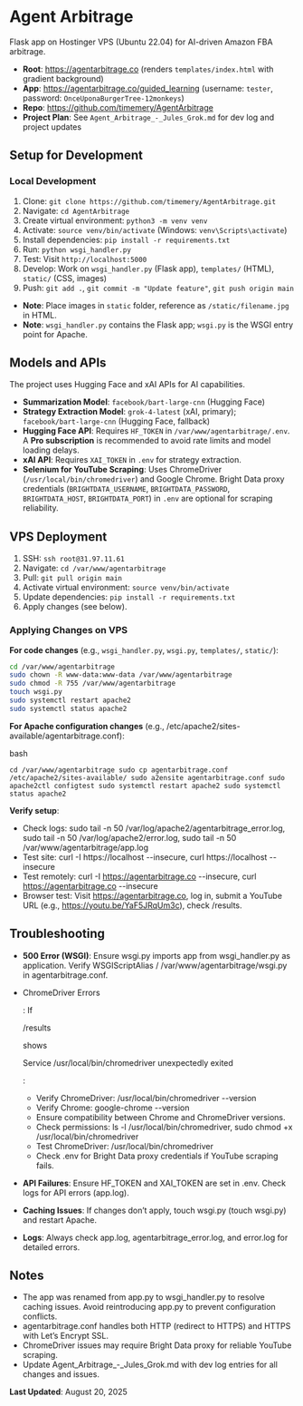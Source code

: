 # Agent Arbitrage
Flask app on Hostinger VPS (Ubuntu 22.04) for AI-driven Amazon FBA arbitrage.

- **Root**: https://agentarbitrage.co (renders `templates/index.html` with gradient background)
- **App**: https://agentarbitrage.co/guided_learning (username: `tester`, password: `OnceUponaBurgerTree-12monkeys`)
- **Repo**: https://github.com/timemery/AgentArbitrage
- **Project Plan**: See `Agent_Arbitrage_-_Jules_Grok.md` for dev log and project updates

## Setup for Development
### Local Development
1. Clone: `git clone https://github.com/timemery/AgentArbitrage.git`
2. Navigate: `cd AgentArbitrage`
3. Create virtual environment: `python3 -m venv venv`
4. Activate: `source venv/bin/activate` (Windows: `venv\Scripts\activate`)
5. Install dependencies: `pip install -r requirements.txt`
6. Run: `python wsgi_handler.py`
7. Test: Visit `http://localhost:5000`
8. Develop: Work on `wsgi_handler.py` (Flask app), `templates/` (HTML), `static/` (CSS, images)
9. Push: `git add .`, `git commit -m "Update feature"`, `git push origin main`
- **Note**: Place images in `static` folder, reference as `/static/filename.jpg` in HTML.
- **Note**: `wsgi_handler.py` contains the Flask app; `wsgi.py` is the WSGI entry point for Apache.

## Models and APIs
The project uses Hugging Face and xAI APIs for AI capabilities.

- **Summarization Model**: `facebook/bart-large-cnn` (Hugging Face)
- **Strategy Extraction Model**: `grok-4-latest` (xAI, primary); `facebook/bart-large-cnn` (Hugging Face, fallback)
- **Hugging Face API**: Requires `HF_TOKEN` in `/var/www/agentarbitrage/.env`. A **Pro subscription** is recommended to avoid rate limits and model loading delays.
- **xAI API**: Requires `XAI_TOKEN` in `.env` for strategy extraction.
- **Selenium for YouTube Scraping**: Uses ChromeDriver (`/usr/local/bin/chromedriver`) and Google Chrome. Bright Data proxy credentials (`BRIGHTDATA_USERNAME`, `BRIGHTDATA_PASSWORD`, `BRIGHTDATA_HOST`, `BRIGHTDATA_PORT`) in `.env` are optional for scraping reliability.

## VPS Deployment
1. SSH: `ssh root@31.97.11.61`
2. Navigate: `cd /var/www/agentarbitrage`
3. Pull: `git pull origin main`
4. Activate virtual environment: `source venv/bin/activate`
5. Update dependencies: `pip install -r requirements.txt`
6. Apply changes (see below).

### Applying Changes on VPS
**For code changes** (e.g., `wsgi_handler.py`, `wsgi.py`, `templates/`, `static/`):
```bash
cd /var/www/agentarbitrage
sudo chown -R www-data:www-data /var/www/agentarbitrage
sudo chmod -R 755 /var/www/agentarbitrage
touch wsgi.py
sudo systemctl restart apache2
sudo systemctl status apache2
```

**For Apache configuration changes** (e.g., /etc/apache2/sites-available/agentarbitrage.conf):

bash

```
cd /var/www/agentarbitrage sudo cp agentarbitrage.conf /etc/apache2/sites-available/ sudo a2ensite agentarbitrage.conf sudo apache2ctl configtest sudo systemctl restart apache2 sudo systemctl status apache2
```

**Verify setup**:

- Check logs: sudo tail -n 50 /var/log/apache2/agentarbitrage_error.log, sudo tail -n 50 /var/log/apache2/error.log, sudo tail -n 50 /var/www/agentarbitrage/app.log
- Test site: curl -I https://localhost --insecure, curl https://localhost --insecure
- Test remotely: curl -I https://agentarbitrage.co --insecure, curl https://agentarbitrage.co --insecure
- Browser test: Visit https://agentarbitrage.co, log in, submit a YouTube URL (e.g., https://youtu.be/YaF5JRqUm3c), check /results.

## Troubleshooting

- **500 Error (WSGI)**: Ensure wsgi.py imports app from wsgi_handler.py as application. Verify WSGIScriptAlias / /var/www/agentarbitrage/wsgi.py in agentarbitrage.conf.

- ChromeDriver Errors

  : If 

  /results

   shows 

  Service /usr/local/bin/chromedriver unexpectedly exited

  :

  - Verify ChromeDriver: /usr/local/bin/chromedriver --version
  - Verify Chrome: google-chrome --version
  - Ensure compatibility between Chrome and ChromeDriver versions.
  - Check permissions: ls -l /usr/local/bin/chromedriver, sudo chmod +x /usr/local/bin/chromedriver
  - Test ChromeDriver: /usr/local/bin/chromedriver
  - Check .env for Bright Data proxy credentials if YouTube scraping fails.

- **API Failures**: Ensure HF_TOKEN and XAI_TOKEN are set in .env. Check logs for API errors (app.log).

- **Caching Issues**: If changes don’t apply, touch wsgi.py (touch wsgi.py) and restart Apache.

- **Logs**: Always check app.log, agentarbitrage_error.log, and error.log for detailed errors.

## Notes

- The app was renamed from app.py to wsgi_handler.py to resolve caching issues. Avoid reintroducing app.py to prevent configuration conflicts.
- agentarbitrage.conf handles both HTTP (redirect to HTTPS) and HTTPS with Let’s Encrypt SSL.
- ChromeDriver issues may require Bright Data proxy for reliable YouTube scraping.
- Update Agent_Arbitrage_-_Jules_Grok.md with dev log entries for all changes and issues.

**Last Updated**: August 20, 2025


